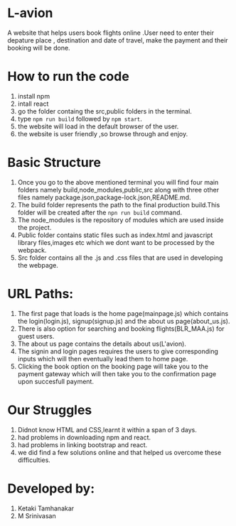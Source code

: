 # L-avion
A website that helps users book flights online .User need to enter their depature place , destination and date of travel, make the payment and their booking will be done.


# How to run the code
1) install npm
2) intall react
3) go the folder containg the src,public folders in  the terminal.
4) type ```npm run build``` followed by ```npm start```.
5) the website will load in the default browser of the user.
6) the website is user friendly ,so browse through and enjoy.



# Basic Structure
1) Once you go to the above mentioned terminal you will find four main folders namely build,node_modules,public,src along with three other files namely package.json,package-lock.json,README.md.
2) The build folder represents the path to the final production build.This folder will be created after the ```npn run build``` command.
3) The node_modules is the repository of modules which are used inside the project.
4) Public folder contains static files such as index.html and javascript library files,images etc which we dont want to be processed by the webpack.
5) Src folder contains all the .js and .css files that are used in developing  the webpage.

# URL Paths:
1) The first page that loads is the home page(mainpage.js) which contains the login(login.js), signup(signup.js) and the about us page(about_us.js).
2) There is also option for searching and booking flights(BLR_MAA.js) for guest users.
3) The about us page contains the details about us(L'avion).
4) The signin and login pages requires the users to give corresponding inputs which will then eventually lead them to home page.
5) Clicking the book option on the booking page will take you to the payment gateway which will then take you to the confirmation page upon succesfull payment.

# Our Struggles 
1) Didnot know HTML and CSS,learnt it within a span of 3 days.
2) had problems in downloading npm and react.
3) had problems in linking bootstrap and react.
4) we did find a few solutions online and that helped us overcome these difficulties.

# Developed by:
1) Ketaki Tamhanakar
2) M Srinivasan

